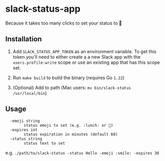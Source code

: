 # slack-status-app
Because it takes too many clicks to set your status to 🥪

## Installation
1. Add `SLACK_STATUS_APP_TOKEN` as an environment variable. To get this token you'll need to either create a a new Slack app with the `users.profile:write` scope or use an existing app that has this scope set.

2. Run `make build` to build the binary (requires Go `1.22`)

3. (Optional) Add to path (Mac users: `mv bin/slack-status /usr/local/bin`)

## Usage
```
  -emoji string
        status emoji to set (e.g. :lunch: or 🥪)
  -expires int
        status expiration in minutes (default 60)
  -status string
        status text to set
```

e.g. `./path/to/slack-status -status Hello -emoji :smile: -expires 30`
